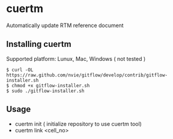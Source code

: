 cuertm
========

Automatically update RTM reference document

Installing cuertm
-------------------
Supported platform: Lunux, Mac, Windows ( not tested )

    $ curl -OL https://raw.github.com/nvie/gitflow/develop/contrib/gitflow-installer.sh
    $ chmod +x gitflow-installer.sh
    $ sudo ./gitflow-installer.sh
    
Usage
-------------------
 * cuertm init ( initialize repository to use cuertm tool)
 * cuertm link <branhname> <cell_no>
